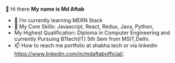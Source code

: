 👋 Hi there
**My name is Md Aftab**
- 🌱 I’m currently learning MERN Stack
- 👀 My Core Skills: Javascript, React, Redux, Java, Python,
-    My Highest Qualification: Diploma in Computer Engineering and currently Pursuing BTtech(IT) 5th Sem from MSIT,Delhi.
- 📫 How to reach me portfolio at shakha.tech or via linkedin https://www.linkedin.com/in/mdaftabofficial/.


